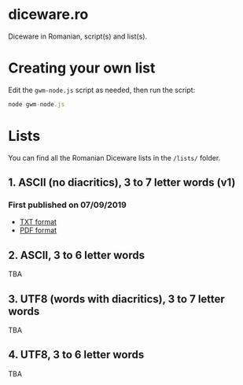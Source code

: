 # diceware.ro
Diceware in Romanian, script(s) and list(s).

# Creating your own list
Edit the `gwm-node.js` script as needed, then run the script:

```javascript
node gwm-node.js
```

# Lists
You can find all the Romanian Diceware lists in the `/lists/` folder.

## 1. ASCII (no diacritics), 3 to 7 letter words (v1)
### First published on 07/09/2019

- [TXT format](https://github.com/danciu/diceware.ro/blob/master/lists/diceware-ro-ascii-7.txt)
- [PDF format](https://github.com/danciu/diceware.ro/blob/master/lists/diceware-ro-ascii-7.pdf)

## 2. ASCII, 3 to 6 letter words
TBA

## 3. UTF8 (words with diacritics), 3 to 7 letter words
TBA

## 4. UTF8, 3 to 6 letter words
TBA